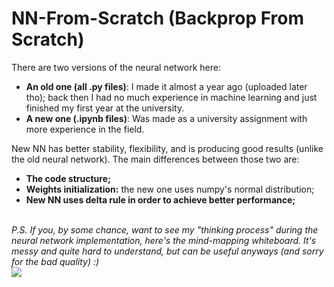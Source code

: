 # NN-From-Scratch (Backprop From Scratch)
There are two versions of the neural network here:
  - **An old one (all .py files)**: I made it almost a year ago (uploaded later tho); back then I had no much experience in machine learning and just finished my first year at the university.
  - **A new one (.ipynb files)**: Was made as a university assignment with more experience in the field.<br />

New NN has better stability, flexibility, and is producing good results (unlike the old neural network). The main differences between those two are:
  - **The code structure;**
  - **Weights initialization:** the new one uses numpy's normal distribution;
  - **New NN uses delta rule in order to achieve better performance;**<br /><br />
  
*P.S. If you, by some chance, want to see my "thinking process" during the neural network implementation, here's the mind-mapping whiteboard. It's messy and quite hard to understand, but can be useful anyways (and sorry for the bad quality) :)* <br />
<img src="https://i.imgur.com/1ZF3qmx.jpg" />
